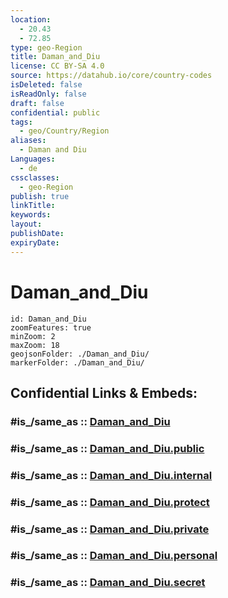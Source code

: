```yaml
---
location:
  - 20.43
  - 72.85
type: geo-Region
title: Daman_and_Diu
license: CC BY-SA 4.0
source: https://datahub.io/core/country-codes
isDeleted: false
isReadOnly: false
draft: false
confidential: public
tags:
  - geo/Country/Region
aliases:
  - Daman and Diu
Languages:
  - de
cssclasses:
  - geo-Region
publish: true
linkTitle:
keywords:
layout:
publishDate:
expiryDate:
---
```


# Daman_and_Diu

```leaflet
id: Daman_and_Diu
zoomFeatures: true 
minZoom: 2 
maxZoom: 18
geojsonFolder: ./Daman_and_Diu/
markerFolder: ./Daman_and_Diu/
```


## Confidential Links & Embeds: 

### #is_/same_as :: [Daman_and_Diu](/_Standards/Earth/Continent/Asia/Indian_Subcontinent/India/States~India/Daman_and_Diu.md) 

### #is_/same_as :: [Daman_and_Diu.public](/_public/Earth/Continent/Asia/Indian_Subcontinent/India/States~India/Daman_and_Diu.public.md) 

### #is_/same_as :: [Daman_and_Diu.internal](/_internal/Earth/Continent/Asia/Indian_Subcontinent/India/States~India/Daman_and_Diu.internal.md) 

### #is_/same_as :: [Daman_and_Diu.protect](/_protect/Earth/Continent/Asia/Indian_Subcontinent/India/States~India/Daman_and_Diu.protect.md) 

### #is_/same_as :: [Daman_and_Diu.private](/_private/Earth/Continent/Asia/Indian_Subcontinent/India/States~India/Daman_and_Diu.private.md) 

### #is_/same_as :: [Daman_and_Diu.personal](/_personal/Earth/Continent/Asia/Indian_Subcontinent/India/States~India/Daman_and_Diu.personal.md) 

### #is_/same_as :: [Daman_and_Diu.secret](/_secret/Earth/Continent/Asia/Indian_Subcontinent/India/States~India/Daman_and_Diu.secret.md)

